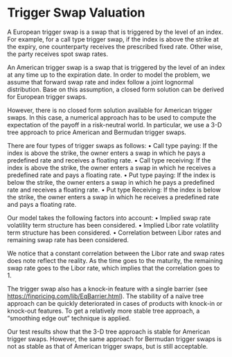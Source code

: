 # Trigger Swap Valuation

A European trigger swap is a swap that is triggered by the level of an index. For example, for a call type trigger swap, if the index is above the strike at the expiry, one counterparty receives the prescribed fixed rate. Other wise, the party receives spot swap rates.

An American trigger swap is a swap that is triggered by the level of an index at any time up to the expiration date. In order to model the problem, we assume that forward swap rate and index follow a joint lognormal distribution. Base on this assumption, a closed form solution can be derived for European trigger swaps.

However, there is no closed form solution available for American trigger swaps. In this case, a numerical approach has to be used to compute the expectation of the payoff in a risk-neutral world. In particular, we use a 3-D tree approach to price American and Bermudan trigger swaps.

There are four types of trigger swaps as follows:
•	Call type paying: If the index is above the strike, the owner enters a swap in which he pays a predefined rate and receives a floating rate.
•	Call type receiving: If the index is above the strike, the owner enters a swap in which he receives a predefined rate and pays a floating rate.
•	Put type paying: If the index is below the strike, the owner enters a swap in which he pays a predefined rate and receives a floating rate.
•	Put type Receiving: If the index is below the strike, the owner enters a swap in which he receives a predefined rate and pays a floating rate.

Our model takes the following factors into account:
•	Implied swap rate volatility term structure has been considered.
•	Implied Libor rate volatility term structure has been considered.
•	Correlation between Libor rates and remaining swap rate has been considered.

We notice that a constant correlation between the Libor rate and swap rates does note reflect the reality. As the time goes to the maturity, the remaining swap rate goes to the Libor rate, which implies that the correlation goes to 1. 

The trigger swap also has a knock-in feature with a single barrier (see https://finpricing.com/lib/EqBarrier.html). The stability of a naïve tree approach can be quickly deteriorated in cases of products with knock-in or knock-out features. To get a relatively more stable tree approach, a “smoothing edge out” technique is applied.

Our test results show that the 3-D tree approach is stable for American trigger swaps. However, the same approach for Bermudan trigger swaps is not as stable as that of American trigger swaps, but is still acceptable. 

